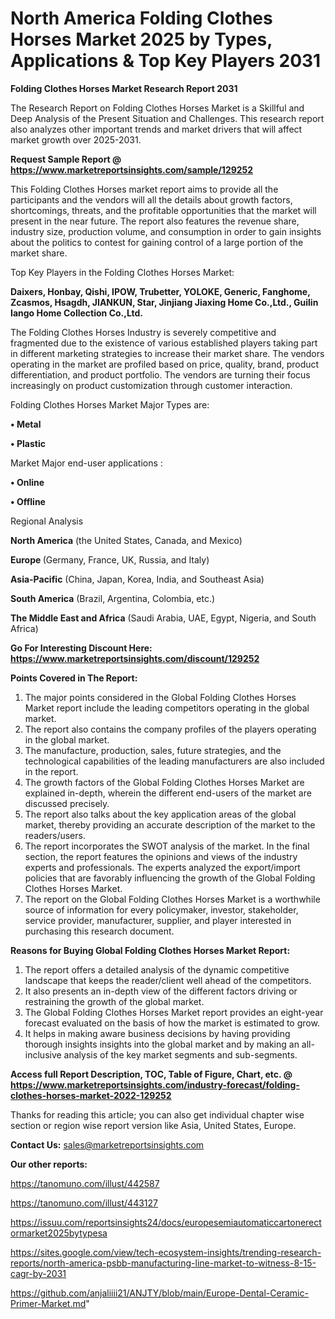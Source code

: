 # North America Folding Clothes Horses Market 2025 by Types, Applications & Top Key Players 2031

<strong>Folding Clothes Horses Market Research Report 2031</strong>

The Research Report on Folding Clothes Horses Market is a Skillful and Deep Analysis of the Present Situation and Challenges. This research report also analyzes other important trends and market drivers that will affect market growth over 2025-2031.

<strong>Request Sample Report @ <a href=https://www.marketreportsinsights.com/sample/129252>https://www.marketreportsinsights.com/sample/129252</a></strong>

This Folding Clothes Horses market report aims to provide all the participants and the vendors will all the details about growth factors, shortcomings, threats, and the profitable opportunities that the market will present in the near future. The report also features the revenue share, industry size, production volume, and consumption in order to gain insights about the politics to contest for gaining control of a large portion of the market share.

Top Key Players in the Folding Clothes Horses Market:

<strong>Daixers, Honbay, Qishi, IPOW, Trubetter, YOLOKE, Generic, Fanghome, Zcasmos, Hsagdh, JIANKUN, Star, Jinjiang Jiaxing Home Co.,Ltd., Guilin Iango Home Collection Co.,Ltd.</strong>

The Folding Clothes Horses Industry is severely competitive and fragmented due to the existence of various established players taking part in different marketing strategies to increase their market share. The vendors operating in the market are profiled based on price, quality, brand, product differentiation, and product portfolio. The vendors are turning their focus increasingly on product customization through customer interaction.

Folding Clothes Horses Market Major Types are:

<strong>• Metal

• Plastic</strong>

Market Major end-user applications :

<strong>• Online

• Offline</strong>

Regional Analysis

</u><strong><b>North America</b></strong> (the United States, Canada, and Mexico)

<strong><b>Europe </b></strong>(Germany, France, UK, Russia, and Italy)

<strong><b>Asia-Pacific</b></strong> (China, Japan, Korea, India, and Southeast Asia)

<strong><b>South America</b></strong> (Brazil, Argentina, Colombia, etc.)

<strong><b>The Middle East and Africa</b></strong> (Saudi Arabia, UAE, Egypt, Nigeria, and South Africa)

<strong>Go For Interesting Discount Here: <a href=https://www.marketreportsinsights.com/discount/129252>https://www.marketreportsinsights.com/discount/129252</a></strong>

<strong>Points Covered in The Report:</strong>
<ol>
  <li>The major points considered in the Global Folding Clothes Horses Market report include the leading competitors operating in the global market.</li>
  <li>The report also contains the company profiles of the players operating in the global market.</li>
  <li>The manufacture, production, sales, future strategies, and the technological capabilities of the leading manufacturers are also included in the report.</li>
  <li>The growth factors of the Global Folding Clothes Horses Market are explained in-depth, wherein the different end-users of the market are discussed precisely.</li>
  <li>The report also talks about the key application areas of the global market, thereby providing an accurate description of the market to the readers/users.</li>
  <li>The report incorporates the SWOT analysis of the market. In the final section, the report features the opinions and views of the industry experts and professionals. The experts analyzed the export/import policies that are favorably influencing the growth of the Global Folding Clothes Horses Market.</li>
  <li>The report on the Global Folding Clothes Horses Market is a worthwhile source of information for every policymaker, investor, stakeholder, service provider, manufacturer, supplier, and player interested in purchasing this research document.</li>
</ol>
<strong>Reasons for Buying Global Folding Clothes Horses Market Report:</strong>

<ol>
  <li>The report offers a detailed analysis of the dynamic competitive landscape that keeps the reader/client well ahead of the competitors.</li>
  <li>It also presents an in-depth view of the different factors driving or restraining the growth of the global market.</li>
  <li>The Global Folding Clothes Horses Market report provides an eight-year forecast evaluated on the basis of how the market is estimated to grow.</li>
  <li>It helps in making aware business decisions by having providing thorough insights insights into the global market and by making an all-inclusive analysis of the key market segments and sub-segments.</li>
</ol>
<strong>Access full Report Description, TOC, Table of Figure, Chart, etc. @ <a href=https://www.marketreportsinsights.com/industry-forecast/folding-clothes-horses-market-2022-129252>https://www.marketreportsinsights.com/industry-forecast/folding-clothes-horses-market-2022-129252</a></strong>


Thanks for reading this article; you can also get individual chapter wise section or region wise report version like Asia, United States, Europe.

<strong>Contact Us:</strong>
sales@marketreportsinsights.com

<strong>Our other reports:</strong>

<a href=https://tanomuno.com/illust/442587>https://tanomuno.com/illust/442587</a>

<a href=https://tanomuno.com/illust/443127>https://tanomuno.com/illust/443127</a>

<a href=https://issuu.com/reportsinsights24/docs/europesemiautomaticcartonerectormarket2025bytypesa>https://issuu.com/reportsinsights24/docs/europesemiautomaticcartonerectormarket2025bytypesa</a>

<a href=https://sites.google.com/view/tech-ecosystem-insights/trending-research-reports/north-america-psbb-manufacturing-line-market-to-witness-8-15-cagr-by-2031>https://sites.google.com/view/tech-ecosystem-insights/trending-research-reports/north-america-psbb-manufacturing-line-market-to-witness-8-15-cagr-by-2031</a>

<a href=https://github.com/anjaliiii21/ANJTY/blob/main/Europe-Dental-Ceramic-Primer-Market.md>https://github.com/anjaliiii21/ANJTY/blob/main/Europe-Dental-Ceramic-Primer-Market.md</a>"
